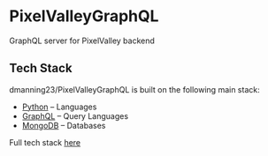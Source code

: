 # PixelValleyGraphQL
GraphQL server for PixelValley backend

## Tech Stack
dmanning23/PixelValleyGraphQL is built on the following main stack:

- [Python](https://www.python.org) – Languages
- [GraphQL](http://graphql.org/) – Query Languages
- [MongoDB](http://www.mongodb.com/) – Databases

Full tech stack [here](/techstack.md)
